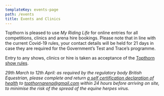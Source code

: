 ```yaml
---
templateKey: events-page
path: /events
title: Events and Clinics
---
```

Topthorn is pleased to use *My Riding Life* for online entries for all competitions, clinics and arena hire bookings.  Please note that in line with the current Covid-19 rules, your contact details will be held for 21 days in case they are required for the Government’s Test and Trace’s programme.

Entry to any shows, clinics or hire is taken as acceptance of the [Topthorn show rules](/show-rules.pdf).

*29th March to 12th April: as required by the regulatory body British Equestrian, please complete and return [a self certification declaration of health](www.topthornarena.co.uk//EHRForm.pdf) to topthornarena@gmail.com within 24 hours before arriving on site, to minimise the risk of the spread of the equine herpes virus.*